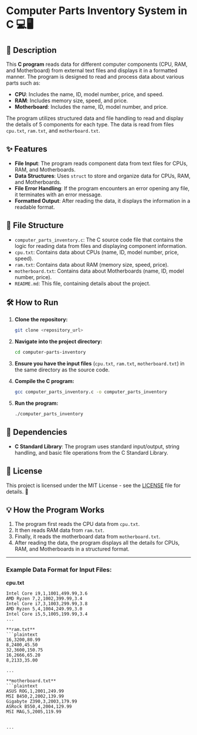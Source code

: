 # Computer Parts Inventory System in C 💻🖥️

## 📌 Description

This **C program** reads data for different computer components (CPU, RAM, and Motherboard) from external text files and displays it in a formatted manner. The program is designed to read and process data about various parts such as:

- **CPU**: Includes the name, ID, model number, price, and speed.
- **RAM**: Includes memory size, speed, and price.
- **Motherboard**: Includes the name, ID, model number, and price.

The program utilizes structured data and file handling to read and display the details of 5 components for each type. The data is read from files `cpu.txt`, `ram.txt`, and `motherboard.txt`.

## ✨ Features

- **File Input**: The program reads component data from text files for CPUs, RAM, and Motherboards.
- **Data Structures**: Uses `struct` to store and organize data for CPUs, RAM, and Motherboards.
- **File Error Handling**: If the program encounters an error opening any file, it terminates with an error message.
- **Formatted Output**: After reading the data, it displays the information in a readable format.

## 📂 File Structure

- `computer_parts_inventory.c`: The C source code file that contains the logic for reading data from files and displaying component information.
- `cpu.txt`: Contains data about CPUs (name, ID, model number, price, speed).
- `ram.txt`: Contains data about RAM (memory size, speed, price).
- `motherboard.txt`: Contains data about Motherboards (name, ID, model number, price).
- `README.md`: This file, containing details about the project.

## 🛠️ How to Run

1. **Clone the repository:**
    ```bash
    git clone <repository_url>
    ```

2. **Navigate into the project directory:**
    ```bash
    cd computer-parts-inventory
    ```

3. **Ensure you have the input files** (`cpu.txt`, `ram.txt`, `motherboard.txt`) in the same directory as the source code.

4. **Compile the C program:**
    ```bash
    gcc computer_parts_inventory.c -o computer_parts_inventory
    ```

5. **Run the program:**
    ```bash
    ./computer_parts_inventory
    ```

## 🔧 Dependencies

- **C Standard Library**: The program uses standard input/output, string handling, and basic file operations from the C Standard Library.

## 📜 License

This project is licensed under the MIT License - see the [LICENSE](LICENSE) file for details. 📝

## 💡 How the Program Works

1. The program first reads the CPU data from `cpu.txt`.
2. It then reads RAM data from `ram.txt`.
3. Finally, it reads the motherboard data from `motherboard.txt`.
4. After reading the data, the program displays all the details for CPUs, RAM, and Motherboards in a structured format.

---

### Example Data Format for Input Files:

**cpu.txt**
```plaintext
Intel Core i9,1,1001,499.99,3.6
AMD Ryzen 7,2,1002,399.99,3.4
Intel Core i7,3,1003,299.99,3.8
AMD Ryzen 5,4,1004,249.99,3.0
Intel Core i5,5,1005,199.99,3.4
...

**ram.txt**
```plaintext
16,3200,80.99
8,2400,45.50
32,3600,150.75
16,2666,65.20
8,2133,35.00

...

**motherboard.txt**
```plaintext
ASUS ROG,1,2001,249.99
MSI B450,2,2002,139.99
Gigabyte Z390,3,2003,179.99
ASRock B550,4,2004,129.99
MSI MAG,5,2005,119.99


...

